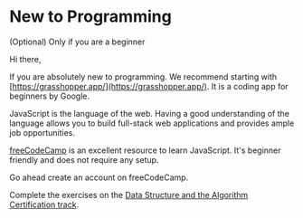 # New to Programming

(Optional) Only if you are a beginner

Hi there,

If you are absolutely new to programming. We recommend starting with [https://grasshopper.app/](https://grasshopper.app/). It is a coding app for beginners by Google.

JavaScript is the language of the web. Having a good understanding of the language allows you to build full-stack web applications and provides ample job opportunities.

[freeCodeCamp](https://freecodecamp.org) is an excellent resource to learn JavaScript. It's beginner friendly and does not require any setup.

Go ahead create an account on freeCodeCamp.

Complete the exercises on the [Data Structure and the Algorithm Certification track](https://www.freecodecamp.org/learn/javascript-algorithms-and-data-structures/basic-javascript/comment-your-javascript-code).
